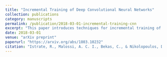 ```yaml
---
title: "Incremental Training of Deep Convolutional Neural Networks"
collection: publications
category: manuscripts
permalink: /publication/2018-03-01-incremental-training-cnn
excerpt: "This paper introduces techniques for incremental training of deep convolutional neural networks to improve training efficiency over traditional methods."
date: 2018-03-01
venue: "arXiv preprint"
paperurl: "https://arxiv.org/abs/1803.10232"
citation: "Istrate, R., Malossi, A. C. I., Bekas, C., & Nikolopoulos, D. (2018). \"Incremental Training of Deep Convolutional Neural Networks.\" arXiv:1803.10232. https://arxiv.org/abs/1803.10232"
---
```

